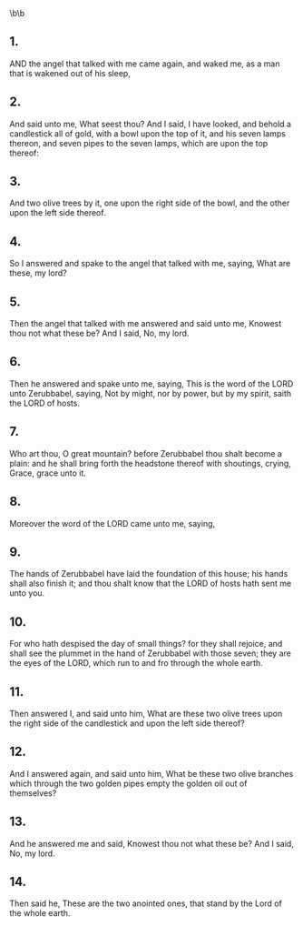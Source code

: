 \b\b
## 1.
AND the angel that talked with me came again, and waked me, as a man that is wakened out of his sleep,
## 2.
And said unto me, What seest thou?  And I said, I have looked, and behold a candlestick all of gold, with a bowl upon the top of it, and his seven lamps thereon, and seven pipes to the seven lamps, which are upon the top thereof:
## 3.
And two olive trees by it, one upon the right side of the bowl, and the other upon the left side thereof.
## 4.
So I answered and spake to the angel that talked with me, saying, What are these, my lord?
## 5.
Then the angel that talked with me answered and said unto me, Knowest thou not what these be?  And I said, No, my lord.
## 6.
Then he answered and spake unto me, saying, This is the word of the LORD unto Zerubbabel, saying, Not by might, nor by power, but by my spirit, saith the LORD of hosts.
## 7.
Who art thou, O great mountain?  before Zerubbabel thou shalt become a plain: and he shall bring forth the headstone thereof with shoutings, crying, Grace, grace unto it.
## 8.
Moreover the word of the LORD came unto me, saying,
## 9.
The hands of Zerubbabel have laid the foundation of this house; his hands shall also finish it; and thou shalt know that the LORD of hosts hath sent me unto you.
## 10.
For who hath despised the day of small things?  for they shall rejoice, and shall see the plummet in the hand of Zerubbabel with those seven; they are the eyes of the LORD, which run to and fro through the whole earth.
## 11.
Then answered I, and said unto him, What are these two olive trees upon the right side of the candlestick and upon the left side thereof?
## 12.
And I answered again, and said unto him, What be these two olive branches which through the two golden pipes empty the golden oil out of themselves?
## 13.
And he answered me and said, Knowest thou not what these be?  And I said, No, my lord.
## 14.
Then said he, These are the two anointed ones, that stand by the Lord of the whole earth.
